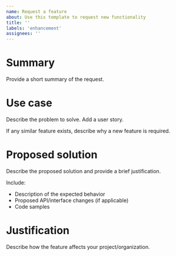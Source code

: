 ```yaml
---
name: Request a feature
about: Use this template to request new functionality
title: ''
labels: 'enhancement'
assignees: ''
---
```



# Summary

Provide a short summary of the request.

# Use case

Describe the problem to solve. Add a user story.

If any similar feature exists, describe why a new feature is required.

# Proposed solution

Describe the proposed solution and provide a brief justification.

Include:

- Description of the expected behavior
- Proposed API/interface changes (if applicable)
- Code samples

# Justification

Describe how the feature affects your project/organization.
